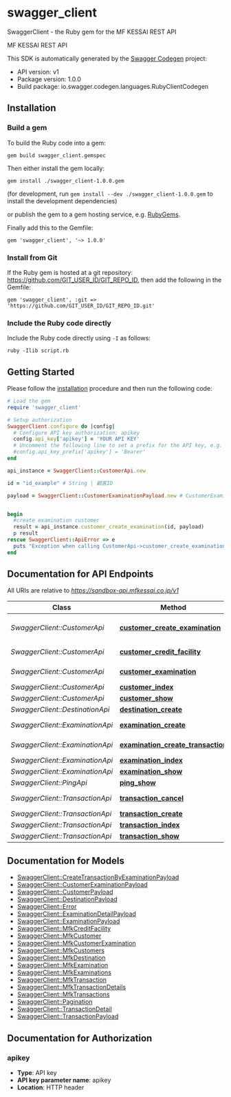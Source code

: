 # swagger_client

SwaggerClient - the Ruby gem for the MF KESSAI REST API

MF KESSAI REST API

This SDK is automatically generated by the [Swagger Codegen](https://github.com/swagger-api/swagger-codegen) project:

- API version: v1
- Package version: 1.0.0
- Build package: io.swagger.codegen.languages.RubyClientCodegen

## Installation

### Build a gem

To build the Ruby code into a gem:

```shell
gem build swagger_client.gemspec
```

Then either install the gem locally:

```shell
gem install ./swagger_client-1.0.0.gem
```
(for development, run `gem install --dev ./swagger_client-1.0.0.gem` to install the development dependencies)

or publish the gem to a gem hosting service, e.g. [RubyGems](https://rubygems.org/).

Finally add this to the Gemfile:

    gem 'swagger_client', '~> 1.0.0'

### Install from Git

If the Ruby gem is hosted at a git repository: https://github.com/GIT_USER_ID/GIT_REPO_ID, then add the following in the Gemfile:

    gem 'swagger_client', :git => 'https://github.com/GIT_USER_ID/GIT_REPO_ID.git'

### Include the Ruby code directly

Include the Ruby code directly using `-I` as follows:

```shell
ruby -Ilib script.rb
```

## Getting Started

Please follow the [installation](#installation) procedure and then run the following code:
```ruby
# Load the gem
require 'swagger_client'

# Setup authorization
SwaggerClient.configure do |config|
  # Configure API key authorization: apikey
  config.api_key['apikey'] = 'YOUR API KEY'
  # Uncomment the following line to set a prefix for the API key, e.g. 'Bearer' (defaults to nil)
  #config.api_key_prefix['apikey'] = 'Bearer'
end

api_instance = SwaggerClient::CustomerApi.new

id = "id_example" # String | 顧客ID

payload = SwaggerClient::CustomerExaminationPayload.new # CustomerExaminationPayload | 


begin
  #create examination customer
  result = api_instance.customer_create_examination(id, payload)
  p result
rescue SwaggerClient::ApiError => e
  puts "Exception when calling CustomerApi->customer_create_examination: #{e}"
end

```

## Documentation for API Endpoints

All URIs are relative to *https://sandbox-api.mfkessai.co.jp/v1*

Class | Method | HTTP request | Description
------------ | ------------- | ------------- | -------------
*SwaggerClient::CustomerApi* | [**customer_create_examination**](docs/CustomerApi.md#customer_create_examination) | **POST** /customers/{id}/examination | create examination customer
*SwaggerClient::CustomerApi* | [**customer_credit_facility**](docs/CustomerApi.md#customer_credit_facility) | **GET** /customers/{id}/credit_facility | credit facility customer
*SwaggerClient::CustomerApi* | [**customer_examination**](docs/CustomerApi.md#customer_examination) | **GET** /customers/{id}/examination | examination customer
*SwaggerClient::CustomerApi* | [**customer_index**](docs/CustomerApi.md#customer_index) | **GET** /customers | index customer
*SwaggerClient::CustomerApi* | [**customer_show**](docs/CustomerApi.md#customer_show) | **GET** /customers/{id} | show customer
*SwaggerClient::DestinationApi* | [**destination_create**](docs/DestinationApi.md#destination_create) | **POST** /destinations | create destination
*SwaggerClient::ExaminationApi* | [**examination_create**](docs/ExaminationApi.md#examination_create) | **POST** /examinations | create examination
*SwaggerClient::ExaminationApi* | [**examination_create_transaction**](docs/ExaminationApi.md#examination_create_transaction) | **POST** /examinations/{id}/transaction | create_transaction examination
*SwaggerClient::ExaminationApi* | [**examination_index**](docs/ExaminationApi.md#examination_index) | **GET** /examinations | index examination
*SwaggerClient::ExaminationApi* | [**examination_show**](docs/ExaminationApi.md#examination_show) | **GET** /examinations/{id} | show examination
*SwaggerClient::PingApi* | [**ping_show**](docs/PingApi.md#ping_show) | **GET** /ping | show ping
*SwaggerClient::TransactionApi* | [**transaction_cancel**](docs/TransactionApi.md#transaction_cancel) | **POST** /transactions/{id}/cancel | cancel transaction
*SwaggerClient::TransactionApi* | [**transaction_create**](docs/TransactionApi.md#transaction_create) | **POST** /transactions | create transaction
*SwaggerClient::TransactionApi* | [**transaction_index**](docs/TransactionApi.md#transaction_index) | **GET** /transactions | index transaction
*SwaggerClient::TransactionApi* | [**transaction_show**](docs/TransactionApi.md#transaction_show) | **GET** /transactions/{id} | show transaction


## Documentation for Models

 - [SwaggerClient::CreateTransactionByExaminationPayload](docs/CreateTransactionByExaminationPayload.md)
 - [SwaggerClient::CustomerExaminationPayload](docs/CustomerExaminationPayload.md)
 - [SwaggerClient::CustomerPayload](docs/CustomerPayload.md)
 - [SwaggerClient::DestinationPayload](docs/DestinationPayload.md)
 - [SwaggerClient::Error](docs/Error.md)
 - [SwaggerClient::ExaminationDetailPayload](docs/ExaminationDetailPayload.md)
 - [SwaggerClient::ExaminationPayload](docs/ExaminationPayload.md)
 - [SwaggerClient::MfkCreditFacility](docs/MfkCreditFacility.md)
 - [SwaggerClient::MfkCustomer](docs/MfkCustomer.md)
 - [SwaggerClient::MfkCustomerExamination](docs/MfkCustomerExamination.md)
 - [SwaggerClient::MfkCustomers](docs/MfkCustomers.md)
 - [SwaggerClient::MfkDestination](docs/MfkDestination.md)
 - [SwaggerClient::MfkExamination](docs/MfkExamination.md)
 - [SwaggerClient::MfkExaminations](docs/MfkExaminations.md)
 - [SwaggerClient::MfkTransaction](docs/MfkTransaction.md)
 - [SwaggerClient::MfkTransactionDetails](docs/MfkTransactionDetails.md)
 - [SwaggerClient::MfkTransactions](docs/MfkTransactions.md)
 - [SwaggerClient::Pagination](docs/Pagination.md)
 - [SwaggerClient::TransactionDetail](docs/TransactionDetail.md)
 - [SwaggerClient::TransactionPayload](docs/TransactionPayload.md)


## Documentation for Authorization


### apikey

- **Type**: API key
- **API key parameter name**: apikey
- **Location**: HTTP header

